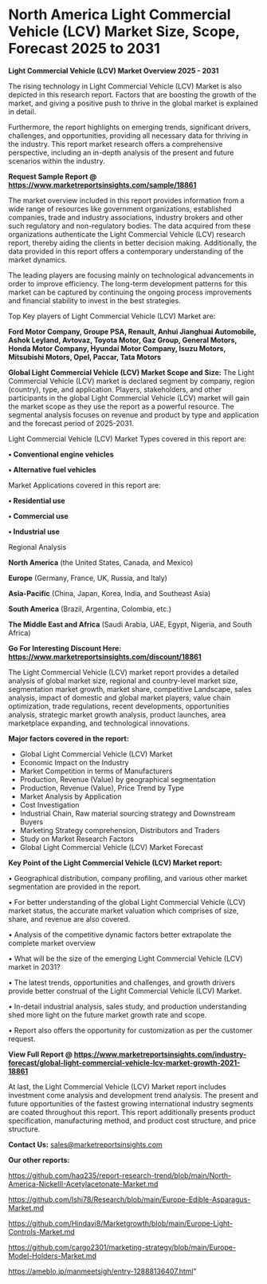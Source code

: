 # North America Light Commercial Vehicle (LCV) Market Size, Scope, Forecast 2025 to 2031

<Strong> Light Commercial Vehicle (LCV) Market Overview 2025 - 2031</strong>

The rising technology in Light Commercial Vehicle (LCV) Market is also depicted in this research report. Factors that are boosting the growth of the market, and giving a positive push to thrive in the global market is explained in detail.

Furthermore, the report highlights on emerging trends, significant drivers, challenges, and opportunities, providing all necessary data for thriving in the industry. This report market research offers a comprehensive perspective, including an in-depth analysis of the present and future scenarios within the industry.

<strong>Request Sample Report @ <a href=https://www.marketreportsinsights.com/sample/18861>https://www.marketreportsinsights.com/sample/18861</a></strong>

The market overview included in this report provides information from a wide range of resources like government organizations, established companies, trade and industry associations, industry brokers and other such regulatory and non-regulatory bodies. The data acquired from these organizations authenticate the Light Commercial Vehicle (LCV) research report, thereby aiding the clients in better decision making. Additionally, the data provided in this report offers a contemporary understanding of the market dynamics.

The leading players are focusing mainly on technological advancements in order to improve efficiency. The long-term development patterns for this market can be captured by continuing the ongoing process improvements and financial stability to invest in the best strategies.

Top Key players of Light Commercial Vehicle (LCV) Market are:

<strong>Ford Motor Company, Groupe PSA, Renault, Anhui Jianghuai Automobile, Ashok Leyland, Avtovaz, Toyota Motor, Gaz Group, General Motors, Honda Motor Company, Hyundai Motor Company, Isuzu Motors, Mitsubishi Motors, Opel, Paccar, Tata Motors</strong>

<strong><b>Global Light Commercial Vehicle (LCV) Market Scope and Size:</b></strong>
The Light Commercial Vehicle (LCV) market is declared segment by company, region (country), type, and application. Players, stakeholders, and other participants in the global Light Commercial Vehicle (LCV) market will gain the market scope as they use the report as a powerful resource. The segmental analysis focuses on revenue and product by type and application and the forecast period of 2025-2031.

Light Commercial Vehicle (LCV) Market Types covered in this report are:

<strong>• Conventional engine vehicles

• Alternative fuel vehicles</strong>

Market Applications covered in this report are:

<strong>• Residential use

• Commercial use

• Industrial use</strong> 

Regional Analysis

<strong>North America</strong> (the United States, Canada, and Mexico)

<strong>Europe</strong> (Germany, France, UK, Russia, and Italy)

<strong>Asia-Pacific</strong> (China, Japan, Korea, India, and Southeast Asia)

<strong>South America</strong> (Brazil, Argentina, Colombia, etc.)

<strong>The Middle East and Africa</strong> (Saudi Arabia, UAE, Egypt, Nigeria, and South Africa)

<strong>Go For Interesting Discount Here: <a href=https://www.marketreportsinsights.com/discount/18861>https://www.marketreportsinsights.com/discount/18861</a></strong>

The Light Commercial Vehicle (LCV) market report provides a detailed analysis of global market size, regional and country-level market size, segmentation market growth, market share, competitive Landscape, sales analysis, impact of domestic and global market players, value chain optimization, trade regulations, recent developments, opportunities analysis, strategic market growth analysis, product launches, area marketplace expanding, and technological innovations.

<strong><b>Major factors covered in the report:</b></strong>
<ul>
  <li>Global Light Commercial Vehicle (LCV) Market </li>
  <li>Economic Impact on the Industry</li>
  <li>Market Competition in terms of Manufacturers</li>
  <li>Production, Revenue (Value) by geographical segmentation</li>
  <li>Production, Revenue (Value), Price Trend by Type</li>
  <li>Market Analysis by Application</li>
  <li>Cost Investigation</li>
  <li>Industrial Chain, Raw material sourcing strategy and Downstream Buyers</li>
  <li>Marketing Strategy comprehension, Distributors and Traders</li>
  <li>Study on Market Research Factors</li>
  <li>Global Light Commercial Vehicle (LCV) Market Forecast</li>
</ul>

<strong><b>Key Point of the Light Commercial Vehicle (LCV) Market report:</b></strong>

• Geographical distribution, company profiling, and various other market segmentation are provided in the report.

• For better understanding of the global Light Commercial Vehicle (LCV) market status, the accurate market valuation which comprises of size, share, and revenue are also covered.

• Analysis of the competitive dynamic factors better extrapolate the complete market overview

• What will be the size of the emerging Light Commercial Vehicle (LCV) market in 2031?

• The latest trends, opportunities and challenges, and growth drivers provide better construal of the Light Commercial Vehicle (LCV) Market.

• In-detail industrial analysis, sales study, and production understanding shed more light on the future market growth rate and scope.

• Report also offers the opportunity for customization as per the customer request.

<strong><b>View Full Report @ <a href=https://www.marketreportsinsights.com/industry-forecast/global-light-commercial-vehicle-lcv-market-growth-2021-18861>https://www.marketreportsinsights.com/industry-forecast/global-light-commercial-vehicle-lcv-market-growth-2021-18861</a></b></strong>


At last, the Light Commercial Vehicle (LCV) Market report includes investment come analysis and development trend analysis. The present and future opportunities of the fastest growing international industry segments are coated throughout this report. This report additionally presents product specification, manufacturing method, and product cost structure, and price structure.

<strong>Contact Us:</strong>
sales@marketreportsinsights.com

<strong>Our other reports:</strong>

<a href=https://github.com/haq235/report-research-trend/blob/main/North-America-NickelII-Acetylacetonate-Market.md>https://github.com/haq235/report-research-trend/blob/main/North-America-NickelII-Acetylacetonate-Market.md</a>

<a href=https://github.com/Ishi78/Research/blob/main/Europe-Edible-Asparagus-Market.md>https://github.com/Ishi78/Research/blob/main/Europe-Edible-Asparagus-Market.md</a>

<a href=https://github.com/Hindavi8/Marketgrowth/blob/main/Europe-Light-Controls-Market.md>https://github.com/Hindavi8/Marketgrowth/blob/main/Europe-Light-Controls-Market.md</a>

<a href=https://github.com/cargo2301/marketing-strategy/blob/main/Europe-Model-Holders-Market.md>https://github.com/cargo2301/marketing-strategy/blob/main/Europe-Model-Holders-Market.md</a>

<a href=https://ameblo.jp/manmeetsigh/entry-12888136407.html>https://ameblo.jp/manmeetsigh/entry-12888136407.html</a>"
